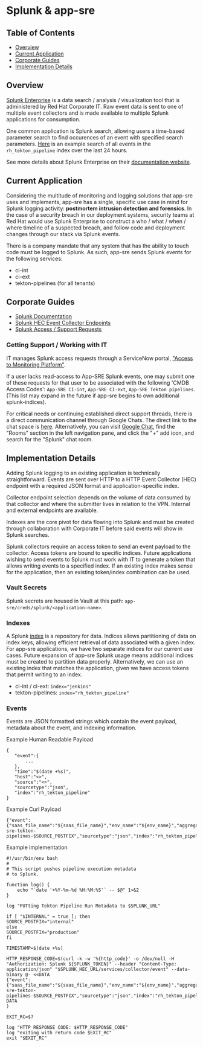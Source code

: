 # Splunk & app-sre

## Table of Contents

* [Overview](#overview)
* [Current Application](#current-application)
* [Corporate Guides](#corporate-guides)
* [Implementation Details](#implementation-details)

## Overview

[Splunk Enterprise](https://splunk.corp.redhat.com/) is a data search / analysis / visualization tool that is administered by Red Hat Corporate IT. Raw event data is sent to one of multiple event collectors and is made available to multiple Splunk applications for consumption.

One common application is Splunk search, allowing users a time-based parameter search to find occurences of an event with specified search parameters. [Here](https://splunk.corp.redhat.com/en-US/app/search/search?earliest=-1d%40d&latest=now&q=search%20index%3D%22rh_tekton_pipeline%22&display.page.search.mode=smart&dispatch.sample_ratio=1&display.page.search.tab=events&display.general.type=events&display.prefs.statistics.count=100&sid=1630595865.174779_225B9C90-BB47-4B35-96FA-2279639EFCC3) is an example search of all events in the `rh_tekton_pipeline` index over the last 24 hours.

See more details about Splunk Enterprise on their [documentation website](https://docs.splunk.com/Documentation/Splunk/8.2.2/Overview/AboutSplunkEnterprise).

## Current Application

Considering the multitude of monitoring and logging solutions that app-sre uses and implements, app-sre has a single, specific use case in mind for Splunk logging activity: **postmortem intrusion detection and forensics**. In the case of a security breach in our deployment systems, security teams at Red Hat would use Splunk Enterprise to construct a who / what / when / where timeline of a suspected breach, and follow code and deployment changes through our stack via Splunk events.

There is a company mandate that any system that has the ability to touch code must be logged to Splunk. As such, app-sre sends Splunk events for the following services:

* ci-int
* ci-ext
* tekton-pipelines (for all tenants)

## Corporate Guides

* [Splunk Documentation](https://source.redhat.com/departments/it/splunk/splunk_wiki/)
* [Splunk HEC Event Collector Endpoints](https://source.redhat.com/departments/it/splunk/splunk_wiki/splunk_fy20_architecture_blueprint#splunk-http-event-collectors-hec-)
* [Splunk Access / Support Requests](https://redhat.service-now.com/help?id=sc_cat_item&sys_id=ed13c6af1b2a2c50e43942a7bc4bcbc3)

### Getting Support / Working with IT

IT manages Splunk access requests through a ServiceNow portal, ["Access to Monitoring Platform"](https://redhat.service-now.com/help?id=sc_cat_item&sys_id=ed13c6af1b2a2c50e43942a7bc4bcbc3).

If a user lacks read-access to App-SRE Splunk events, one may submit one of these requests for that user to be associated with the following 'CMDB Access Codes': `App-SRE CI-int`, `App-SRE CI-ext`, `App-SRE Tekton pipelines`. (This list may expand in the future if app-sre begins to own additional splunk-indices).

For critical needs or continuing established direct support threads, there is a direct communication channel through Google Chats. The direct link to the chat space is [here](https://mail.google.com/chat/u/0/#chat/space/AAAAvuMOFCY). Alternatively, you can visit [Google Chat](https://mail.google.com/chat/), find the "Rooms" section in the left navigation pane, and click the "+" add icon, and search for the "Splunk" chat room.

## Implementation Details

Adding Splunk logging to an existing application is technically straightforward. Events are sent over HTTP to a HTTP Event Collector (HEC) endpoint with a required JSON format and application-specific index. 

Collector endpoint selection depends on the volume of data consumed by that collector and where the submitter lives in relation to the VPN. Internal and external endpoints are available.

Indexes are the core pivot for data flowing into Splunk and must be created through collaboration with Corporate IT before said events will show in Splunk searches.

Splunk collectors require an access token to send an event payload to the collector. Access tokens are bound to specific indices. Future applications wishing to send events to Splunk must work with IT to generate a token that allows writing events to a specified index. If an existing index makes sense for the application, then an existing token/index combination can be used.

### Vault Secrets

Splunk secrets are housed in Vault at this path: `app-sre/creds/splunk/<application-name>`.

### Indexes

A Splunk [index](https://docs.splunk.com/Splexicon:Index) is a repository for data. Indices allows partitioning of data on index keys, allowing efficient retrieval of data associated with a given index. For app-sre applications, we have two separate indices for our current use cases. Future expansion of app-sre Splunk usage means additional indices must be created to partition data properly. Alternatively, we can use an existing index that matches the application, given we have access tokens that permit writing to an index.

* ci-int / ci-ext: `index="jenkins"`
* tekton-pipelines: `index="rh_tekton_pipeline"`

### Events

Events are JSON formatted strings which contain the event payload, metadata about the event, and indexing information.

Example Human Readable Payload

```
{
   "event":{
       ...
   },
   "time":"$(date +%s)",
   "host":"<>",
   "source":"<>",
   "sourcetype":"json",
   "index":"rh_tekton_pipeline"
}
```

Example Curl Payload

```
{"event":{"saas_file_name":"${saas_file_name}","env_name":"${env_name}","aggregate_task_status":"${aggregate_task_status}","tkn_cluster_console_url":"${tkn_cluster_console_url}","tkn_namespace_name":"${tkn_namespace_name}","pipelinerun_name":"${pipelinerun_name}"},"time":"$TIMESTAMP","host":"${tkn_cluster_console_url}","source":"app-sre-tekton-pipelines-$SOURCE_POSTFIX","sourcetype":"json","index":"rh_tekton_pipeline"}
```

Example implementation

```
#!/usr/bin/env bash
#
# This script pushes pipeline execution metadata
# to Splunk.

function log() {
    echo "`date '+%Y-%m-%d %H:%M:%S'` -- $@" 1>&2
}

log "PUTting Tekton Pipeline Run Metadata to $SPLUNK_URL"

if [ "$INTERNAL" = true ]; then
SOURCE_POSTFIX="internal"
else
SOURCE_POSTFIX="production"
fi

TIMESTAMP=$(date +%s)

HTTP_RESPONSE_CODE=$(curl -k -w '%{http_code}' -o /dev/null -H "Authorization: Splunk ${SPLUNK_TOKEN}" --header "Content-Type: application/json" "$SPLUNK_HEC_URL/services/collector/event" --data-binary @- <<DATA
{"event":{"saas_file_name":"${saas_file_name}","env_name":"${env_name}","aggregate_task_status":"${aggregate_task_status}","tkn_cluster_console_url":"${tkn_cluster_console_url}","tkn_namespace_name":"${tkn_namespace_name}","pipelinerun_name":"${pipelinerun_name}"},"time":"$TIMESTAMP","host":"${tkn_cluster_console_url}","source":"app-sre-tekton-pipelines-$SOURCE_POSTFIX","sourcetype":"json","index":"rh_tekton_pipeline"}
DATA
)

EXIT_RC=$?

log "HTTP RESPONSE CODE: $HTTP_RESPONSE_CODE"
log "exiting with return code $EXIT_RC"
exit "$EXIT_RC"
```

